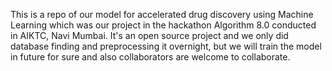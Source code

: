 This is a repo of our model for accelerated drug discovery using Machine Learning which was our project in the hackathon Algorithm 8.0 conducted in AIKTC, Navi Mumbai. It's an open source project and we only did database finding and preprocessing it overnight, but we will train the model in future for sure and also collaborators are welcome to collaborate.
